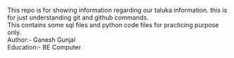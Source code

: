 This repo is for showing information regarding our taluka information. this is for just understanding git and github commands. 
<br>
This contains some sql files and python code files for practicing purpose only.<br>
Author:- Ganesh Gunjal <br>
Education:- BE Computer
